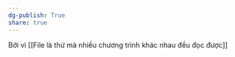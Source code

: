 ```yaml
---
dg-publish: True
share: true
---
```

Bởi vì [[File là thứ mà nhiều chương trình khác nhau đều đọc được]]
